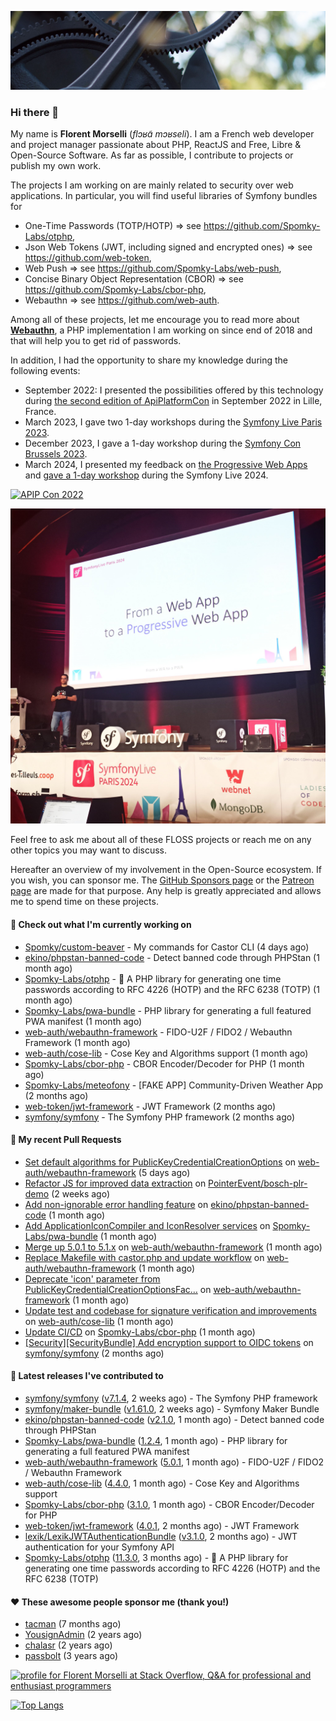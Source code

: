 ![Cover image](1.webp)

### Hi there 👋

My name is **Florent Morselli** (*flɔʁɑ̃ mɔʁseli*). I am a French web developer and project manager passionate about PHP, ReactJS and Free, Libre & Open-Source Software.
As far as possible, I contribute to projects or publish my own work.

The projects I am working on are mainly related to security over web applications. In particular, you will find useful libraries of Symfony bundles for
* One-Time Passwords (TOTP/HOTP) => see https://github.com/Spomky-Labs/otphp,
* Json Web Tokens (JWT, including signed and encrypted ones) => see https://github.com/web-token,
* Web Push => see https://github.com/Spomky-Labs/web-push,
* Concise Binary Object Representation (CBOR) => see https://github.com/Spomky-Labs/cbor-php,
* Webauthn => see https://github.com/web-auth.

Among all of these projects, let me encourage you to read more about [**Webauthn**](https://github.com/web-auth), a PHP implementation I am working on since end of 2018 and that will help you to get rid of passwords.

In addition, I had the opportunity to share my knowledge during the following events:

* September 2022: I presented the possibilities offered by this technology during [the second edition of ApiPlatformCon](https://youtu.be/Y2_0omg1CFk) in September 2022 in Lille, France.
* March 2023, I gave two 1-day workshops during the [Symfony Live Paris 2023](https://live.symfony.com/2023-paris/workshop/maximiser-la-securite-de-vos-applications-avec-le-bundle-security).
* December 2023, I gave a 1-day workshop during the [Symfony Con Brussels 2023](https://live.symfony.com/2023-brussels-con/workshop/road-to-safer-applications).
* March 2024, I presented my feedback on [the Progressive Web Apps](https://live.symfony.com/2024-paris/schedule/de-web-app-a-progressive-web-app) and [gave a 1-day workshop](https://live.symfony.com/2024-paris/workshop#securite-amelioree-et-webauthn-avec-symfony-2) during the Symfony Live 2024.

[![APIP Con 2022](https://user-images.githubusercontent.com/1091072/191684778-b9e26104-038d-45c2-a1b3-287233d15ecc.jpg)](https://api-platform.com/con/2022/conferences/webauthn-se-debarrasser-des-mots-de-passe-definitivement/)

[![Symfony Live 2024](Symfony%20Live%202024.png)](https://symfony.com/blog/symfonylive-paris-2024-from-web-app-to-progressive-web-app)


Feel free to ask me about all of these FLOSS projects or reach me on any other topics you may want to discuss.

Hereafter an overview of my involvement in the Open-Source ecosystem.
If you wish, you can sponsor me. The [GitHub Sponsors page](https://github.com/sponsors/Spomky/) or the [Patreon page](https://www.patreon.com/FlorentMorselli) are made for that purpose. Any help is greatly appreciated and allows me to spend time on these projects.

#### 👷 Check out what I'm currently working on

- [Spomky/custom-beaver](https://github.com/Spomky/custom-beaver) - My commands for Castor CLI (4 days ago)
- [ekino/phpstan-banned-code](https://github.com/ekino/phpstan-banned-code) - Detect banned code through PHPStan (1 month ago)
- [Spomky-Labs/otphp](https://github.com/Spomky-Labs/otphp) - :closed_lock_with_key: A PHP library for generating one time passwords according to RFC 4226 (HOTP) and the RFC 6238 (TOTP) (1 month ago)
- [Spomky-Labs/pwa-bundle](https://github.com/Spomky-Labs/pwa-bundle) - PHP library for generating a full featured PWA manifest (1 month ago)
- [web-auth/webauthn-framework](https://github.com/web-auth/webauthn-framework) - FIDO-U2F / FIDO2 / Webauthn Framework (1 month ago)
- [web-auth/cose-lib](https://github.com/web-auth/cose-lib) - Cose Key and Algorithms support (1 month ago)
- [Spomky-Labs/cbor-php](https://github.com/Spomky-Labs/cbor-php) - CBOR Encoder/Decoder for PHP (1 month ago)
- [Spomky-Labs/meteofony](https://github.com/Spomky-Labs/meteofony) - [FAKE APP] Community-Driven Weather App (2 months ago)
- [web-token/jwt-framework](https://github.com/web-token/jwt-framework) - JWT Framework (2 months ago)
- [symfony/symfony](https://github.com/symfony/symfony) - The Symfony PHP framework (2 months ago)

#### 🔨 My recent Pull Requests

- [Set default algorithms for PublicKeyCredentialCreationOptions](https://github.com/web-auth/webauthn-framework/pull/647) on [web-auth/webauthn-framework](https://github.com/web-auth/webauthn-framework) (5 days ago)
- [Refactor JS for improved data extraction](https://github.com/PointerEvent/bosch-plr-demo/pull/1) on [PointerEvent/bosch-plr-demo](https://github.com/PointerEvent/bosch-plr-demo) (2 weeks ago)
- [Add non-ignorable error handling feature](https://github.com/ekino/phpstan-banned-code/pull/66) on [ekino/phpstan-banned-code](https://github.com/ekino/phpstan-banned-code) (1 month ago)
- [Add ApplicationIconCompiler and IconResolver services](https://github.com/Spomky-Labs/pwa-bundle/pull/224) on [Spomky-Labs/pwa-bundle](https://github.com/Spomky-Labs/pwa-bundle) (1 month ago)
- [Merge up 5.0.1 to 5.1.x](https://github.com/web-auth/webauthn-framework/pull/637) on [web-auth/webauthn-framework](https://github.com/web-auth/webauthn-framework) (1 month ago)
- [Replace Makefile with castor.php and update workflow](https://github.com/web-auth/webauthn-framework/pull/636) on [web-auth/webauthn-framework](https://github.com/web-auth/webauthn-framework) (1 month ago)
- [Deprecate &#39;icon&#39; parameter from PublicKeyCredentialCreationOptionsFac…](https://github.com/web-auth/webauthn-framework/pull/635) on [web-auth/webauthn-framework](https://github.com/web-auth/webauthn-framework) (1 month ago)
- [Update test and codebase for signature verification and improvements](https://github.com/web-auth/cose-lib/pull/84) on [web-auth/cose-lib](https://github.com/web-auth/cose-lib) (1 month ago)
- [Update CI/CD](https://github.com/Spomky-Labs/cbor-php/pull/73) on [Spomky-Labs/cbor-php](https://github.com/Spomky-Labs/cbor-php) (1 month ago)
- [[Security][SecurityBundle] Add encryption support to OIDC tokens](https://github.com/symfony/symfony/pull/57721) on [symfony/symfony](https://github.com/symfony/symfony) (2 months ago)

#### 🔭 Latest releases I've contributed to

- [symfony/symfony](https://github.com/symfony/symfony) ([v7.1.4](https://github.com/symfony/symfony/releases/tag/v7.1.4), 2 weeks ago) - The Symfony PHP framework
- [symfony/maker-bundle](https://github.com/symfony/maker-bundle) ([v1.61.0](https://github.com/symfony/maker-bundle/releases/tag/v1.61.0), 2 weeks ago) - Symfony Maker Bundle
- [ekino/phpstan-banned-code](https://github.com/ekino/phpstan-banned-code) ([v2.1.0](https://github.com/ekino/phpstan-banned-code/releases/tag/v2.1.0), 1 month ago) - Detect banned code through PHPStan
- [Spomky-Labs/pwa-bundle](https://github.com/Spomky-Labs/pwa-bundle) ([1.2.4](https://github.com/Spomky-Labs/pwa-bundle/releases/tag/1.2.4), 1 month ago) - PHP library for generating a full featured PWA manifest
- [web-auth/webauthn-framework](https://github.com/web-auth/webauthn-framework) ([5.0.1](https://github.com/web-auth/webauthn-framework/releases/tag/5.0.1), 1 month ago) - FIDO-U2F / FIDO2 / Webauthn Framework
- [web-auth/cose-lib](https://github.com/web-auth/cose-lib) ([4.4.0](https://github.com/web-auth/cose-lib/releases/tag/4.4.0), 1 month ago) - Cose Key and Algorithms support
- [Spomky-Labs/cbor-php](https://github.com/Spomky-Labs/cbor-php) ([3.1.0](https://github.com/Spomky-Labs/cbor-php/releases/tag/3.1.0), 1 month ago) - CBOR Encoder/Decoder for PHP
- [web-token/jwt-framework](https://github.com/web-token/jwt-framework) ([4.0.1](https://github.com/web-token/jwt-framework/releases/tag/4.0.1), 2 months ago) - JWT Framework
- [lexik/LexikJWTAuthenticationBundle](https://github.com/lexik/LexikJWTAuthenticationBundle) ([v3.1.0](https://github.com/lexik/LexikJWTAuthenticationBundle/releases/tag/v3.1.0), 2 months ago) - JWT authentication for your Symfony API
- [Spomky-Labs/otphp](https://github.com/Spomky-Labs/otphp) ([11.3.0](https://github.com/Spomky-Labs/otphp/releases/tag/11.3.0), 3 months ago) - :closed_lock_with_key: A PHP library for generating one time passwords according to RFC 4226 (HOTP) and the RFC 6238 (TOTP)

#### ❤️ These awesome people sponsor me (thank you!)

- [tacman](https://github.com/tacman) (7 months ago)
- [YousignAdmin](https://github.com/YousignAdmin) (2 years ago)
- [chalasr](https://github.com/chalasr) (2 years ago)
- [passbolt](https://github.com/passbolt) (3 years ago)

<a href="https://stackoverflow.com/users/2157818/florent-morselli"><img src="https://stackoverflow.com/users/flair/2157818.png" width="208" height="58" alt="profile for Florent Morselli at Stack Overflow, Q&amp;A for professional and enthusiast programmers" title="profile for Florent Morselli at Stack Overflow, Q&amp;A for professional and enthusiast programmers"></a>

[![Top Langs](https://wakatime.com/share/@Spomky/aa41d408-c524-4a5f-936d-0b9446698abd.svg)](https://wakatime.com/@Spomky)
